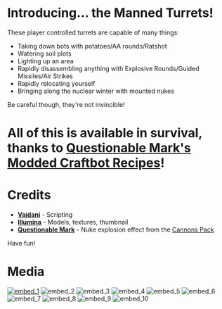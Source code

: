 # Introducing... the Manned Turrets!
These player controlled turrets are capable of many things:
- Taking down bots with potatoes/AA rounds/Ratshot
- Watering soil plots
- Lighting up an area
- Rapidly disassembling anything with Explosive Rounds/Guided Missiles/Air Strikes
- Rapidly relocating yourself
- Bringing along the nuclear winter with mounted nukes

Be careful though, they're not invincible!

# All of this is available in survival, thanks to [Questionable Mark's Modded Craftbot Recipes](https://steamcommunity.com/sharedfiles/filedetails/?id=2816900681)!

# Credits
- **[Vajdani](https://steamcommunity.com/profiles/76561198239793064)** - Scripting
- **[Illumina](https://steamcommunity.com/profiles/76561198084590156)** - Models, textures, thumbnail
- **[Questionable Mark](https://steamcommunity.com/id/QuestionMarko)** - Nuke explosion effect from the [Cannons Pack](https://steamcommunity.com/sharedfiles/filedetails/?id=1904783067)

Have fun!

# Media
[![embed_1](https://img.youtube.com/vi/_swG8ryuTaw/0.jpg)](https://www.youtube.com/watch?v=_swG8ryuTaw)
![embed_2](https://images.steamusercontent.com/ugc/2508017401741473898/849A383C394C2E463E9BB918CD2A1F5FF24DB699/?imw=5000&imh=5000&ima=fit&impolicy=Letterbox&imcolor=%23000000&letterbox=false)
![embed_3](https://images.steamusercontent.com/ugc/2508017401741473905/EF0BBB5F39016B419791F9B80C427CFB1EBF8C05/?imw=5000&imh=5000&ima=fit&impolicy=Letterbox&imcolor=%23000000&letterbox=false)
![embed_4](https://images.steamusercontent.com/ugc/2508017401741473912/325C123158C09C6B5EFAB8FCE4E4A809F5AB44C5/?imw=5000&imh=5000&ima=fit&impolicy=Letterbox&imcolor=%23000000&letterbox=false)
![embed_5](https://images.steamusercontent.com/ugc/2269315845079134809/7FDA680BC1392C04B66C44B277F0D498C0F3434C/?imw=5000&imh=5000&ima=fit&impolicy=Letterbox&imcolor=%23000000&letterbox=false)
![embed_6](https://images.steamusercontent.com/ugc/2269315845079839112/0E24FC7014ED3358BC3BABED6BCD16C722E9FA2F/?imw=5000&imh=5000&ima=fit&impolicy=Letterbox&imcolor=%23000000&letterbox=false)
![embed_7](https://images.steamusercontent.com/ugc/2269315845079383979/804CA2E406A08FA5F0178FE8CBD72F83D5546C98/?imw=5000&imh=5000&ima=fit&impolicy=Letterbox&imcolor=%23000000&letterbox=false)
![embed_8](https://images.steamusercontent.com/ugc/2269315845079663461/F32A039FFC3FF8B52136AA846C31F8C48BAF6AF5/?imw=5000&imh=5000&ima=fit&impolicy=Letterbox&imcolor=%23000000&letterbox=false)
![embed_9](https://images.steamusercontent.com/ugc/2269315845125113507/51ADA0B64AC7DD0D34823CF069F57F01195C792A/?imw=5000&imh=5000&ima=fit&impolicy=Letterbox&imcolor=%23000000&letterbox=false)
![embed_10](https://images.steamusercontent.com/ugc/2269315845125138231/7416992A189395FEB31204CDF8CE71A8AC9B032C/?imw=5000&imh=5000&ima=fit&impolicy=Letterbox&imcolor=%23000000&letterbox=false)
